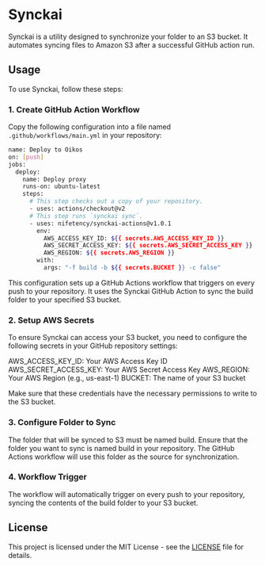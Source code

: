 
# Synckai
Synckai is a utility designed to synchronize your folder to an S3 bucket. It automates syncing files to Amazon S3 after a successful GitHub action run.

## Usage
To use Synckai, follow these steps:

### 1. Create GitHub Action Workflow

Copy the following configuration into a file named `.github/workflows/main.yml` in your repository:

```bash
name: Deploy to Oikos
on: [push]
jobs:
  deploy:
    name: Deploy proxy
    runs-on: ubuntu-latest
    steps:
      # This step checks out a copy of your repository.
      - uses: actions/checkout@v2
      # This step runs `synckai sync`.
      - uses: nifetency/synckai-actions@v1.0.1
        env:
          AWS_ACCESS_KEY_ID: ${{ secrets.AWS_ACCESS_KEY_ID }}
          AWS_SECRET_ACCESS_KEY: ${{ secrets.AWS_SECRET_ACCESS_KEY }}
          AWS_REGION: ${{ secrets.AWS_REGION }}
        with:
          args: "-f build -b ${{ secrets.BUCKET }} -c false"
```
This configuration sets up a GitHub Actions workflow that triggers on every push to your repository. It uses the Synckai GitHub Action to sync the build folder to your specified S3 bucket.

### 2. Setup AWS Secrets
To ensure Synckai can access your S3 bucket, you need to configure the following secrets in your GitHub repository settings:

AWS_ACCESS_KEY_ID: Your AWS Access Key ID
AWS_SECRET_ACCESS_KEY: Your AWS Secret Access Key
AWS_REGION: Your AWS Region (e.g., us-east-1)
BUCKET: The name of your S3 bucket

Make sure that these credentials have the necessary permissions to write to the S3 bucket.

### 3. Configure Folder to Sync
The folder that will be synced to S3 must be named build. Ensure that the folder you want to sync is named build in your repository. The GitHub Actions workflow will use this folder as the source for synchronization.

### 4. Workflow Trigger
The workflow will automatically trigger on every push to your repository, syncing the contents of the build folder to your S3 bucket.



## License

This project is licensed under the MIT License - see the [LICENSE](./LICENSE) file for details.
